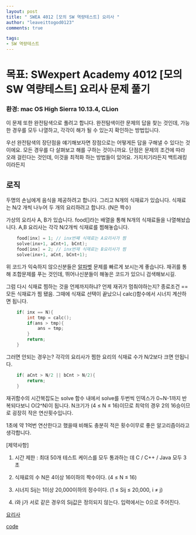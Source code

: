 ```yaml
---
layout: post
title: " SWEA 4012 [모의 SW 역량테스트] 요리사 "
author: "leaveittogod0123"
comments: true

tags:
- SW 역량테스트
---
```


# 목표: SWexpert Academy 4012 [모의 SW 역량테스트] 요리사 문제 풀기
### 환경: mac OS High Sierra 10.13.4, CLion

이 문제 또한 완전탐색으로 풀려고 합니다.
완전탐색이란 문제의 답을 찾는 것인데, 가능한 경우를 모두 나열하고, 각각이 해가 될 수 있는지 확인하는 방법입니다.

우선 완전탐색의 장단점을 얘기해보자면
장점으로는 어떻게든 답을 구해낼 수 있다는 것이에요. 모든 경우를 다 살펴보고 해를 구하는 것이니까요.
단점은 문제의 조건에 따라 오래 걸린다는 것인데, 이것을 최적화 하는 방법들이 있어요. 가지치기라든지 백트래킹이라든지

## 로직
두명의 손님에게 음식을 제공하려고 합니다.
그리고 N개의 식재료가 있습니다. 식재료는 N/2 개씩 나누어 두 개의 요리하려고 합니다. (N은 짝수)

가상의 요리사 A, B가 있습니다.
food[]라는 배열을 통해 N개의 식재료들을 나열해놨습니다.
A,B 요리사는 각각 N/2개씩 식재료를 찜해놓습니다.

~~~c++
    food[inx] = 1; // inx번째 식재료는 A요리사가 찜
    solve(inx+1, aCnt+1, bCnt); 
    food[inx] = 2; // inx번재 식재료는 B요리사가 찜
    solve(inx+1, aCnt, bCnt+1);
~~~

위 코드가 익숙하지 않으신분들은 
[알파벳](https://www.acmicpc.net/problem/1987) 문제를 빠르게 보시는게 좋습니다.
재귀를 통해 조합문제를 푸는 것인데,
뛰어나신분들이 해놓은 코드가 있으니 검색해보시길.

그럼 다시 식재료 찜하는 것을 언제까지하냐?
언제 재귀가 멈춰야하는지? 
종료조건 == 모든 식재료가 찜 됐음. 
그때에 식재료 선택이 끝났으니 calc()함수에서 시너지 계산하면 됩니다.

~~~c++
    if( inx == N){
        int tmp = calc();
        if(ans > tmp){
            ans = tmp;
        }
        return;
    }
~~~

그러면 안되는 경우는? 각각의 요리사가 찜한 요리의 식재료 수가 N/2보다 크면 안됩니다.

~~~c++
    if( aCnt > N/2 || bCnt > N/2){
        return;
    }
~~~

재귀함수의 시간복잡도는
solve 함수 내에서 solve를 두번씩
인덱스가 0~N-1까지 반복되다보니
O(2^N)이 됩니다. N크기가 (4 ≤ N ≤ 16)이므로 최악의 경우 2의 16승이므로 굉장히 작은 연산횟수입니다.

1초에 약 1억번 연산한다고 했을때 비해도 충분히 적은 횟수이무로 좋은 알고리즘이라고 생각합니다.



 [제약사항]

1. 시간 제한 : 최대 50개 테스트 케이스를 모두 통과하는 데 C / C++ / Java 모두 3초

2. 식재료의 수 N은 4이상 16이하의 짝수이다. (4 ≤ N ≤ 16)

3. 시너지 Sij는 1이상 20,000이하의 정수이다. (1 ≤ Sij ≤ 20,000, i ≠ j)

4. i와 j가 서로 같은 경우의 Sij값은 정의되지 않는다. 입력에서는 0으로 주어진다.

[요리사](https://www.swexpertacademy.com/main/code/problem/problemDetail.do)

[code](https://github.com/yobs0814/problemSolving/blob/master/SWExpert/p4012/main.cpp)